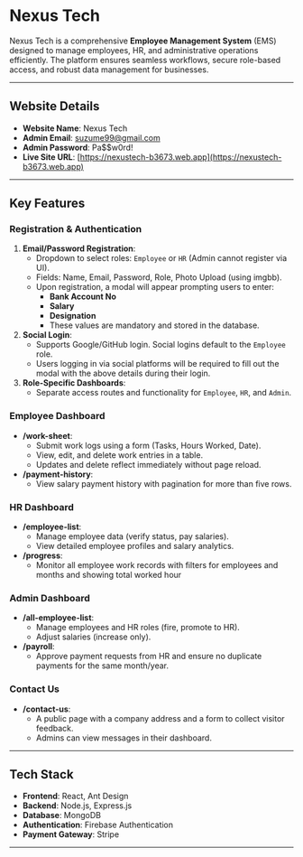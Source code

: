 # Nexus Tech

Nexus Tech is a comprehensive **Employee Management System** (EMS) designed to manage employees, HR, and administrative operations efficiently. The platform ensures seamless workflows, secure role-based access, and robust data management for businesses.

---

## Website Details

- **Website Name**: Nexus Tech
- **Admin Email**: suzume99@gmail.com 
- **Admin Password**: Pa$$w0rd! 
- **Live Site URL**: [https://nexustech-b3673.web.app](https://nexustech-b3673.web.app)

---

## Key Features

### Registration & Authentication
1. **Email/Password Registration**:
   - Dropdown to select roles: `Employee` or `HR` (Admin cannot register via UI).
   - Fields: Name, Email, Password, Role, Photo Upload (using imgbb).
   - Upon registration, a modal will appear prompting users to enter:
     - **Bank Account No**
     - **Salary**
     - **Designation**
     - These values are mandatory and stored in the database.
2. **Social Login**:
   - Supports Google/GitHub login. Social logins default to the `Employee` role.
   - Users logging in via social platforms will be required to fill out the modal with the above details during their login.
3. **Role-Specific Dashboards**:
   - Separate access routes and functionality for `Employee`, `HR`, and `Admin`.

### Employee Dashboard
- **/work-sheet**:
  - Submit work logs using a form (Tasks, Hours Worked, Date).
  - View, edit, and delete work entries in a table.
  - Updates and delete reflect immediately without page reload.
- **/payment-history**:
  - View salary payment history with pagination for more than five rows.

### HR Dashboard
- **/employee-list**:
  - Manage employee data (verify status, pay salaries).
  - View detailed employee profiles and salary analytics.
- **/progress**:
  - Monitor all employee work records with filters for employees and months and showing total worked hour

### Admin Dashboard
- **/all-employee-list**:
  - Manage employees and HR roles (fire, promote to HR).
  - Adjust salaries (increase only).
- **/payroll**:
  - Approve payment requests from HR and ensure no duplicate payments for the same month/year.

### Contact Us
- **/contact-us**:
  - A public page with a company address and a form to collect visitor feedback.
  - Admins can view messages in their dashboard.

---

## Tech Stack

- **Frontend**: React, Ant Design
- **Backend**: Node.js, Express.js
- **Database**: MongoDB
- **Authentication**: Firebase Authentication
- **Payment Gateway**: Stripe

---
